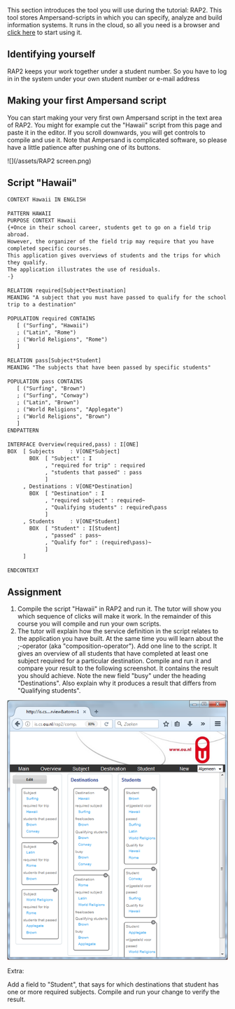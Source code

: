 This section introduces the tool you will use during the tutorial: RAP2. This tool stores Ampersand-scripts in which you can specify, analyze and build information systems. It runs in the cloud, so all you need is a browser and [click here](http://is.cs.ou.nl/rap2) to start using it.

## Identifying yourself

RAP2 keeps your work together under a student number. So you have to log in in the system under your own student number or e-mail address

## Making your first Ampersand script

You can start making your very first own Ampersand script in the text area of RAP2. You might for example cut the "Hawaii" script from this page and paste it in the editor. If you scroll downwards, you will get controls to compile and use it. Note that Ampersand is complicated software, so please have a little patience after pushing one of its buttons.

![](/assets/RAP2 screen.png)

## Script "Hawaii"

```
CONTEXT Hawaii IN ENGLISH

PATTERN HAWAII
PURPOSE CONTEXT Hawaii
{+Once in their school career, students get to go on a field trip abroad.
However, the organizer of the field trip may require that you have completed specific courses.
This application gives overviews of students and the trips for which they qualify.
The application illustrates the use of residuals.
-}

RELATION required[Subject*Destination]
MEANING "A subject that you must have passed to qualify for the school trip to a destination"

POPULATION required CONTAINS
   [ ("Surfing", "Hawaii")
   ; ("Latin", "Rome")
   ; ("World Religions", "Rome")
   ]

RELATION pass[Subject*Student]
MEANING "The subjects that have been passed by specific students"

POPULATION pass CONTAINS
   [ ("Surfing", "Brown")
   ; ("Surfing", "Conway")
   ; ("Latin", "Brown")
   ; ("World Religions", "Applegate")
   ; ("World Religions", "Brown")
   ]
ENDPATTERN

INTERFACE Overview(required,pass) : I[ONE]
BOX  [ Subjects     : V[ONE*Subject]            
       BOX  [ "Subject" : I                         
            , "required for trip" : required        
            , "students that passed" : pass         
            ]
     , Destinations : V[ONE*Destination]        
       BOX  [ "Destination" : I                     
            , "required subject" : required~        
            , "Qualifying students" : required\pass 
            ]
     , Students     : V[ONE*Student]            
       BOX  [ "Student" : I[Student]                
            , "passed" : pass~                      
            , "Qualify for" : (required\pass)~       
            ]
     ]

ENDCONTEXT
```

## Assignment

1. Compile the script "Hawaii" in RAP2 and run it. The tutor will show you which sequence of clicks will make it work. In the remainder of this course you will compile and run your own scripts.
2. The tutor will explain how the service definition in the script relates to the application you have built. At the same time you will learn about the ;-operator \(aka "composition-operator"\). Add one line to the script. It gives an overview of all students that have completed at least one subject required for a particular destination. Compile and run it and compare your result to the following screenshot. It contains the result you should achieve. Note the new field "busy" under the heading "Destinations". Also explain why it produces a result that differs from "Qualifying students".

![](/assets/busy.png)

Extra:

Add a field to "Student", that says for which destinations that student has one or more required subjects. Compile and run your change to verify the result.

